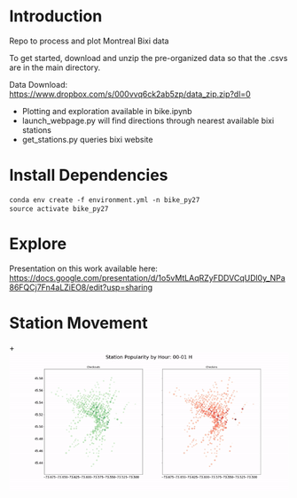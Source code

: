 # Introduction
Repo to process and plot Montreal Bixi data

To get started, download and unzip the pre-organized data so that the .csvs are in the main directory.

Data Download: 
https://www.dropbox.com/s/000vvq6ck2ab5zp/data_zip.zip?dl=0

- Plotting and exploration available in bike.ipynb 
- launch_webpage.py will find directions through nearest available bixi stations 
- get_stations.py queries bixi website 

# Install Dependencies 
```
conda env create -f environment.yml -n bike_py27 
source activate bike_py27 
```

# Explore
Presentation on this work available here:
https://docs.google.com/presentation/d/1o5vMtLAqRZyFDDVCqUDl0y_NPa86FQCj7Fn4aLZiEO8/edit?usp=sharing

# Station Movement
+![Screenshot](plots/station_popularity.gif)


